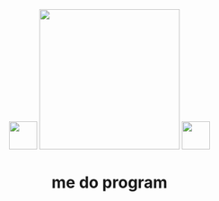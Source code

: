 <div id="header" align="center">
  <img src="https://media.tenor.com/NeJfHqkmdMIAAAAi/tux-linux-penguin.gif" width="50"/>
  <img src="https://media.tenor.com/8Ec8gxS5a6EAAAAC/cerisier-fleur-cherry-blossom.gif" width="250"/>
  <img src="https://media.tenor.com/NeJfHqkmdMIAAAAi/tux-linux-penguin.gif" width="50"/>
  <h1>me do program</h1>
</div>
